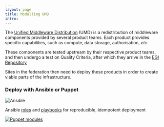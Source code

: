 ```yaml
---
layout: page
title: Modelling UMD
intro: 
---
```


The [Unified Middleware Distribution](http://repository.egi.eu) (UMD) is a redistribution of middleware components provided by several product teams.
Each product provides specific capabilities, such as compute, data storage, authorisation, _etc_.

These components are tested upstream by their respective product teams, and then undergo a test on Quality Criteria, after which they arrive in the [EGI Repository](https://repository.egi.eu)

Sites in the federation then need to deploy these products in order to create viable parts of the infrastructure.

<div class="row">
<div class="col col-md mx-auto"><h3 class="text-center">Deploy with Ansible or Puppet</h3></div>
</div>
<div class="row">
  <div class="col col-md mx-auto text-center">
      <img src="/images/Ansible-Mark-Large-RGB-Mango.png" alt="Ansible" class="user-image">
      <p class="text-center">
          Ansible <a href="{{ site.url }}/ansible-roles">roles</a> and <a href="{{ site.url }}/ansible-playbooks">playbooks</a> for reproducible, idempotent deployment
      </p>
  </div>
  <div class="col col-md mx-auto text-center">
      <a href="{{ site.url}}/puppet-modules">
        <img src="/images/Puppet-Logo-Mark-Amber-sm.png" alt="Puppet modules" class="user-image">
      </a>
    </div>
</div>
